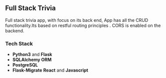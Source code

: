 
## Full Stack Trivia

Full stack trivia app, with focus on its back end, App has all the CRUD functionality.Its based on restful routing principles . CORS is enabled on the backend. 

### Tech Stack

* **Python3** and **Flask** 
* **SQLAlchemy ORM** 
* **PostgreSQL** 
* **Flask-Migrate** 
**React** and **Javascript** 
